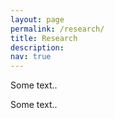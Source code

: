 ```yaml
---
layout: page
permalink: /research/
title: Research
description: 
nav: true
---
```

<div class="row justify-content-sm-center">
    <div class="col-sm-8 mt-3 mt-md-0">
        <p>Some text..</p>
    </div>
    <div class="col-sm-4 mt-3 mt-md-0">
        <p>Some text..</p>
    </div>
</div>
